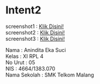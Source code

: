 # Intent2


screenshot1 : [Klik Disini!](https://github.com/anindita88/Intent2/blob/master/Screenshot_2016-11-01-15-21-46.png)<br>
screenshot2 : [Klik Disini!](https://github.com/anindita88/Intent2/blob/master/Screenshot_2016-11-01-15-25-25.png)<br>
screenshot3 : [Klik Disini!](https://github.com/anindita88/Intent2/blob/master/Screenshot_2016-11-01-15-25-30.png)<br>

Nama          :   Anindita Eka Suci<br>
Kelas         :   XI RPL 4<br>
No Urut       :   05<br>
NIS           :   4664/1383.070<br>
Nama Sekolah  :   SMK Telkom Malang<br>

